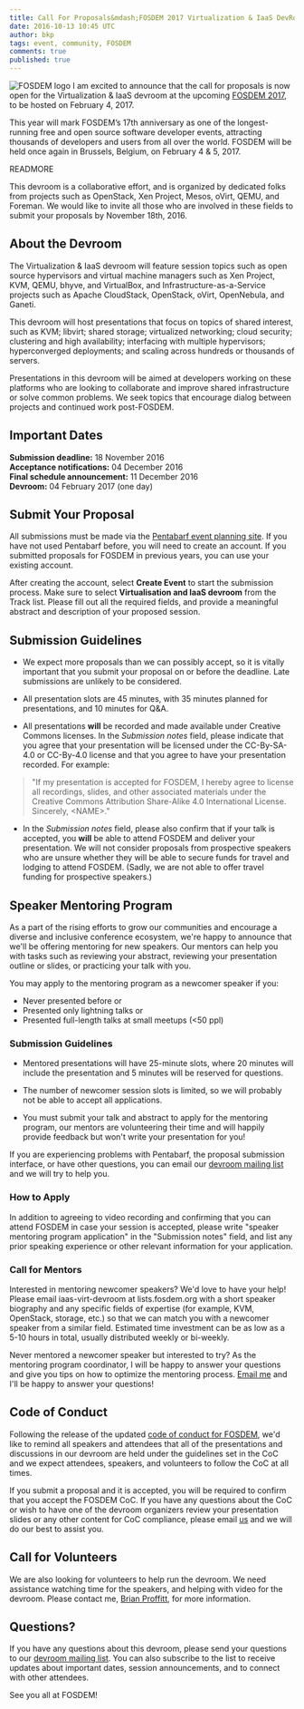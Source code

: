 ```yaml
---
title: Call For Proposals&mdash;FOSDEM 2017 Virtualization & IaaS DevRoom
date: 2016-10-13 10:45 UTC
author: bkp
tags: event, community, FOSDEM
comments: true
published: true
---
```

![FOSDEM logo](fosdem.png) I am excited to announce that the call for proposals is now open for the Virtualization & IaaS devroom at the upcoming [FOSDEM 2017](https://fosdem.org/2017/), to be hosted on February 4, 2017.

This year will mark FOSDEM’s 17th anniversary as one of the longest-running free and open source software developer events, attracting thousands of developers and users from all over the world. FOSDEM will be held once again in Brussels, Belgium, on February 4 & 5, 2017.

READMORE

This devroom is a collaborative effort, and is organized by dedicated folks from projects such as OpenStack, Xen Project, Mesos, oVirt, QEMU, and Foreman. We would like to invite all those who are involved in these fields to submit your proposals by November 18th, 2016.

## About the Devroom

The Virtualization & IaaS devroom will feature session topics such as open source hypervisors and virtual machine managers such as Xen Project, KVM, QEMU, bhyve, and VirtualBox, and Infrastructure-as-a-Service projects such as Apache CloudStack, OpenStack, oVirt, OpenNebula, and Ganeti.

This devroom will host presentations that focus on topics of shared interest, such as KVM; libvirt; shared storage; virtualized networking; cloud security; clustering and high availability; interfacing with multiple hypervisors; hyperconverged deployments; and scaling across hundreds or thousands of servers.

Presentations in this devroom will be aimed at developers working on these platforms who are looking to collaborate and improve shared infrastructure or solve common problems. We seek topics that encourage dialog between projects and continued work post-FOSDEM.

## Important Dates

**Submission deadline:** 18 November 2016<br>
**Acceptance notifications:** 04 December 2016<br>
**Final schedule announcement:** 11 December 2016<br>
**Devroom:** 04 February 2017 (one day)


## Submit Your Proposal

All submissions must be made via the [Pentabarf event planning site](https://penta.fosdem.org/submission/FOSDEM17). If you have not used Pentabarf before, you will need to create an account. If you submitted proposals for FOSDEM in previous years, you can use your existing account.

After creating the account, select **Create Event** to start the submission process. Make sure to select **Virtualisation and IaaS devroom** from the Track list. Please fill out all the required fields, and provide a meaningful abstract and description of your proposed session.

## Submission Guidelines

* We expect more proposals than we can possibly accept, so it is vitally important that you submit your proposal on or before the deadline. Late submissions are unlikely to be considered.

* All presentation slots are 45 minutes, with 35 minutes planned for presentations, and 10 minutes for Q&A.

* All presentations **will** be recorded and made available under Creative Commons licenses. In the *Submission notes* field, please indicate that you agree that your presentation will be licensed under the CC-By-SA-4.0 or CC-By-4.0 license and that you agree to have your presentation recorded. For example:

> "If my presentation is accepted for FOSDEM, I hereby agree to license all recordings, slides, and other associated materials under the Creative Commons Attribution Share-Alike 4.0 International License. Sincerely, \<NAME\>."

* In the *Submission notes* field, please also confirm that if your talk is accepted, you **will** be able to attend FOSDEM and deliver your presentation. We will not consider proposals from prospective speakers who are unsure whether they will be able to secure funds for travel and lodging to attend FOSDEM. (Sadly, we are not able to offer travel funding for prospective speakers.)

## Speaker Mentoring Program

As a part of the rising efforts to grow our communities and encourage a diverse and inclusive conference ecosystem, we're happy to announce that we'll be offering mentoring for new speakers. Our mentors can help you with tasks such as reviewing your abstract, reviewing your presentation outline or slides, or practicing your talk with you.

You may apply to the mentoring program as a newcomer speaker if you:

* Never presented before or
* Presented only lightning talks or
* Presented full-length talks at small meetups (<50 ppl)

### Submission Guidelines

* Mentored presentations will have 25-minute slots, where 20 minutes will include the presentation and 5 minutes will be reserved for questions.

* The number of newcomer session slots is limited, so we will probably not be able to accept all applications.

* You must submit your talk and abstract to apply for the mentoring program, our mentors are volunteering their time and will happily provide feedback but won't write your presentation for you!

If you are experiencing problems with Pentabarf, the proposal submission interface, or have other questions, you can email our [devroom mailing list](mailto:iaas-virt-devroom@lists.fosdem.org) and we will try to help you.

### How to Apply

In addition to agreeing to video recording and confirming that you can attend FOSDEM in case your session is accepted, please write "speaker mentoring program application" in the "Submission notes" field, and list any prior speaking experience or other relevant information for your application.

### Call for Mentors

Interested in mentoring newcomer speakers? We'd love to have your help! Please email iaas-virt-devroom at lists.fosdem.org with a short speaker biography and any specific fields of expertise (for example, KVM, OpenStack, storage, etc.) so that we can match you with a newcomer speaker from a similar field. Estimated time investment can be as low as a 5-10 hours in total, usually distributed weekly or bi-weekly.

Never mentored a newcomer speaker but interested to try? As the mentoring program coordinator, I will be happy to answer your questions and give you tips on how to optimize the mentoring process. [Email me](mailto:bkp@redhat.com) and I'll be happy to answer your questions!

## Code of Conduct

Following the release of the updated [code of conduct for FOSDEM](https://www.fosdem.org/2017/practical/conduct/), we'd like to remind all speakers and attendees that all of the presentations and discussions in our devroom are held under the guidelines set in the CoC and we expect attendees, speakers, and volunteers to follow the CoC at all times.

If you submit a proposal and it is accepted, you will be required to confirm that you accept the FOSDEM CoC. If you have any questions about the CoC or wish to have one of the devroom organizers review your presentation slides or any other content for CoC compliance, please email [us](mailto:iaas-virt-devroom@lists.fosdem.org) and we will do our best to assist you.

## Call for Volunteers

We are also looking for volunteers to help run the devroom. We need assistance watching time for the speakers, and helping with video for the devroom. Please contact me, [Brian Proffitt](mailto:bkp@redhat.com), for more information.

## Questions?

If you have any questions about this devroom, please send your questions to our [devroom mailing list](mailto:iaas-virt-devroom@lists.fosdem.org). You can also subscribe to the list to receive updates about important dates, session announcements, and to connect with other attendees.

See you all at FOSDEM!
